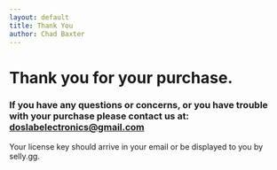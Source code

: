 ```yaml
---
layout: default
title: Thank You
author: Chad Baxter
---
```


# Thank you for your purchase.

### If you have any questions or concerns, or you have trouble with your purchase please contact us at: doslabelectronics@gmail.com

Your license key should arrive in your email or be displayed to you by selly.gg.
